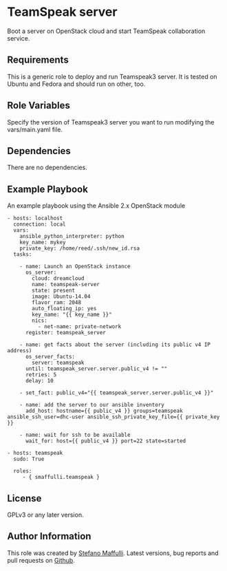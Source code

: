 TeamSpeak server
===============

Boot a server on OpenStack cloud and start TeamSpeak collaboration
service.

Requirements
------------

This is a generic role to deploy and run Teamspeak3 server. It is
tested on Ubuntu and Fedora and should run on other, too.

Role Variables
--------------

Specify the version of Teamspeak3 server you want to run modifying the
vars/main.yaml file.

Dependencies
------------

There are no dependencies.

Example Playbook
----------------

An example playbook using the Ansible 2.x OpenStack module


    - hosts: localhost
      connection: local
      vars:
        ansible_python_interpreter: python
        key_name: mykey
        private_key: /home/reed/.ssh/new_id.rsa
      tasks:

        - name: Launch an OpenStack instance
          os_server:
            cloud: dreamcloud
            name: teamspeak-server
            state: present
            image: Ubuntu-14.04
            flavor_ram: 2048
            auto_floating_ip: yes
            key_name: "{{ key_name }}"
            nics:
              - net-name: private-network
          register: teamspeak_server

        - name: get facts about the server (including its public v4 IP address)
          os_server_facts:
            server: teamspeak
          until: teamspeak_server.server.public_v4 != ""
          retries: 5
          delay: 10

        - set_fact: public_v4="{{ teamspeak_server.server.public_v4 }}"

        - name: add the server to our ansible inventory
          add_host: hostname={{ public_v4 }} groups=teamspeak ansible_ssh_user=dhc-user ansible_ssh_private_key_file={{ private_key }}

        - name: wait for ssh to be available
          wait_for: host={{ public_v4 }} port=22 state=started

    - hosts: teamspeak
      sudo: True

      roles:
         - { smaffulli.teamspeak }

License
-------

GPLv3 or any later version.

Author Information
------------------

This role was created by [Stefano Maffulli](http://maffulli.net).
Latest versions, bug reports and pull requests on
[Github](https://github.com/smaffulli/ansible-teamspeak).
